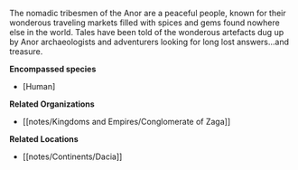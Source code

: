 The nomadic tribesmen of the Anor are a peaceful people, known for their wonderous traveling markets filled with spices and gems found nowhere else in the world. Tales have been told of the wonderous artefacts dug up by Anor archaeologists and adventurers looking for long lost answers...and treasure.

**Encompassed species**

*   [Human]

**Related Organizations**

*   [[notes/Kingdoms and Empires/Conglomerate of Zaga]]

**Related Locations**

*   [[notes/Continents/Dacia]]